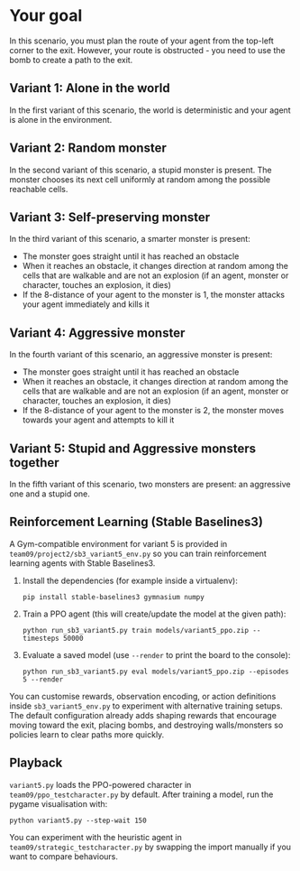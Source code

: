 # Your goal #

In this scenario, you must plan the route of your agent from the top-left
corner to the exit. However, your route is obstructed - you need to use the bomb
to create a path to the exit.

## Variant 1: Alone in the world ##

In the first variant of this scenario, the world is deterministic and your agent
is alone in the environment.

## Variant 2: Random monster ##

In the second variant of this scenario, a stupid monster is present. The monster
chooses its next cell uniformly at random among the possible reachable cells.

## Variant 3: Self-preserving monster ##

In the third variant of this scenario, a smarter monster is present:
- The monster goes straight until it has reached an obstacle
- When it reaches an obstacle, it changes direction at random among the cells
  that are walkable and are not an explosion (if an agent, monster or character,
  touches an explosion, it dies)
- If the 8-distance of your agent to the monster is 1, the monster attacks your
  agent immediately and kills it

## Variant 4: Aggressive monster ##

In the fourth variant of this scenario, an aggressive monster is present:
- The monster goes straight until it has reached an obstacle
- When it reaches an obstacle, it changes direction at random among the cells
  that are walkable and are not an explosion (if an agent, monster or character,
  touches an explosion, it dies)
- If the 8-distance of your agent to the monster is 2, the monster moves towards
  your agent and attempts to kill it

## Variant 5: Stupid and Aggressive monsters together ##

In the fifth variant of this scenario, two monsters are present: an aggressive
one and a stupid one.

## Reinforcement Learning (Stable Baselines3) ##

A Gym-compatible environment for variant 5 is provided in `team09/project2/sb3_variant5_env.py`
so you can train reinforcement learning agents with Stable Baselines3.

1. Install the dependencies (for example inside a virtualenv):

       pip install stable-baselines3 gymnasium numpy

2. Train a PPO agent (this will create/update the model at the given path):

       python run_sb3_variant5.py train models/variant5_ppo.zip --timesteps 50000

3. Evaluate a saved model (use `--render` to print the board to the console):

       python run_sb3_variant5.py eval models/variant5_ppo.zip --episodes 5 --render

You can customise rewards, observation encoding, or action definitions inside
`sb3_variant5_env.py` to experiment with alternative training setups. The
default configuration already adds shaping rewards that encourage moving toward
the exit, placing bombs, and destroying walls/monsters so policies learn to
clear paths more quickly.

## Playback ##

`variant5.py` loads the PPO-powered character in `team09/ppo_testcharacter.py`
by default. After training a model, run the pygame visualisation with:

    python variant5.py --step-wait 150

You can experiment with the heuristic agent in
`team09/strategic_testcharacter.py` by swapping the import manually if you want
to compare behaviours.
